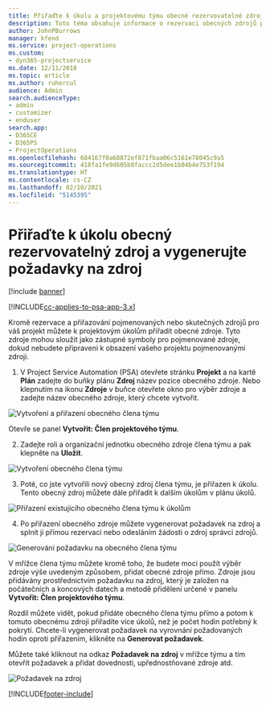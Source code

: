 ```yaml
---
title: Přiřaďte k úkolu a projektovému týmu obecné rezervovatelné zdroje
description: Toto téma obsahuje informace o rezervaci obecných zdrojů pro úkoly a projektové týmy.
author: JohnPBurrows
manager: kfend
ms.service: project-operations
ms.custom:
- dyn365-projectservice
ms.date: 12/11/2018
ms.topic: article
ms.author: ruhercul
audience: Admin
search.audienceType:
- admin
- customizer
- enduser
search.app:
- D365CE
- D365PS
- ProjectOperations
ms.openlocfilehash: 684167f0a68872ef871fbaa06c5161e78045c9a5
ms.sourcegitcommit: 418fa1fe9d605b8faccc2d5dee1b04b4e753f194
ms.translationtype: HT
ms.contentlocale: cs-CZ
ms.lasthandoff: 02/10/2021
ms.locfileid: "5145395"
---
```

# <a name="assign-generic-bookable-resources-to-a-task-and-generate-resource-requirements"></a>Přiřaďte k úkolu obecný rezervovatelný zdroj a vygenerujte požadavky na zdroj 

[!include [banner](../includes/psa-now-project-operations.md)]

[!INCLUDE[cc-applies-to-psa-app-3.x](../includes/cc-applies-to-psa-app-3x.md)]

Kromě rezervace a přiřazování pojmenovaných nebo skutečných zdrojů pro váš projekt můžete k projektovým úkolům přiřadit obecné zdroje. Tyto zdroje mohou sloužit jako zástupné symboly pro pojmenované zdroje, dokud nebudete připraveni k obsazení vašeho projektu pojmenovanými zdroji. 

1. V Project Service Automation (PSA) otevřete stránku **Projekt** a na kartě **Plán** zadejte do buňky plánu **Zdroj** název pozice obecného zdroje. Nebo klepnutím na ikonu **Zdroje** v buňce otevřete okno pro výběr zdroje a zadejte název obecného zdroje, který chcete vytvořit.

![Vytvoření a přiřazení obecného člena týmu](media/RM-how-to-9.png)

Otevře se panel **Vytvořit: Člen projektového týmu**. 

2. Zadejte roli a organizační jednotku obecného zdroje člena týmu a pak klepněte na **Uložit**.

![Vytvoření obecného člena týmu](media/RM-how-to-10.png)

3. Poté, co jste vytvořili nový obecný zdroj člena týmu, je přiřazen k úkolu. Tento obecný zdroj můžete dále přiřadit k dalším úkolům v plánu úkolů.

![Přiřazení existujícího obecného člena týmu k úkolům](media/RM-how-to-11.png)

4. Po přiřazení obecného zdroje můžete vygenerovat požadavek na zdroj a splnit ji přímou rezervací nebo odesláním žádosti o zdroj správci zdrojů.

![Generování požadavku na obecného člena týmu](media/RM-how-to-12.png)

V mřížce člena týmu můžete kromě toho, že budete moci použít výběr zdroje výše uvedeným způsobem, přidat obecné zdroje přímo. Zdroje jsou přidávány prostřednictvím požadavku na zdroj, který je založen na počátečních a koncových datech a metodě přidělení určené v panelu **Vytvořit: Člen projektového týmu**.

Rozdíl můžete vidět, pokud přidáte obecného člena týmu přímo a potom k tomuto obecnému zdroji přiřadíte více úkolů, než je počet hodin potřebný k pokrytí. Chcete-li vygenerovat požadavek na vyrovnání požadovaných hodin oproti přiřazením, klikněte na **Generovat požadavek**.

Můžete také kliknout na odkaz **Požadavek na zdroj** v mřížce týmu a tím otevřít požadavek a přidat dovednosti, upřednostňované zdroje atd.

![Požadavek na zdroj](media/RM-how-to-13.png)



[!INCLUDE[footer-include](../includes/footer-banner.md)]